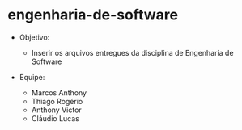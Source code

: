 # engenharia-de-software

- Objetivo:
  - Inserir os arquivos entregues da disciplina de Engenharia de Software

- Equipe:
  - Marcos Anthony
  - Thiago Rogério
  - Anthony Victor
  - Cláudio Lucas
